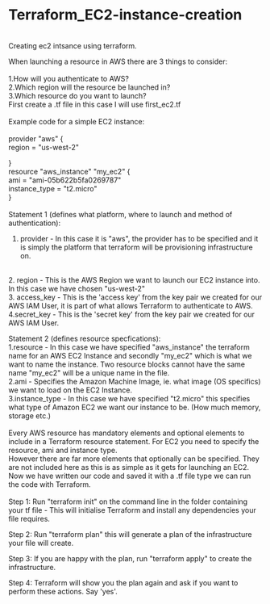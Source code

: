# Terraform_EC2-instance-creation
<br>
Creating ec2 intsance using terraform.
<br>

When launching a resource in AWS there are 3 things to consider:
<br>
<br>
1.How will you authenticate to AWS?
<br>
2.Which region will the resource be launched in?
<br>
3.Which resource do you want to launch?
<br>
First create a .tf file in this case I will use first_ec2.tf
<br>
<br>
Example code for a simple EC2 instance:
<br>
<br>
provider "aws" {
    <br>
    region = "us-west-2" 
    <br>
    
}
<br>
resource "aws_instance" "my_ec2" {
    <br>
    ami = "ami-05b622b5fa0269787"
    <br>
    instance_type = "t2.micro"
    <br>
}
<br>
<br>
Statement 1 (defines what platform, where to launch and method of authentication):
<br>
1. provider  - In this case it is "aws", the provider has to be specified and it is simply the platform that terraform will be provisioning infrastructure on.
<br>
2. region - This is the AWS Region we want to launch our EC2 instance into. In this case we have chosen "us-west-2"
<br>
3. access_key -  This is the 'access key' from the key pair we created for our AWS IAM User, it is part of what allows Terraform to authenticate to AWS.
<br>
4.secret_key - This is the 'secret key' from the key pair we created for our AWS IAM User.
<br>

Statement 2 (defines resource specfications):
<br>
1.resource - In this case we have specified "aws_instance" the terraform name for an AWS EC2 Instance and secondly "my_ec2" which is what we want to name the instance. Two resource blocks cannot have the same name "my_ec2" will be a unique name in the file. 
<br>
2.ami - Specifies the Amazon Machine Image, ie. what image (OS specifics) we want to load on the EC2 Instance.
<br>
3.instance_type - In this case we have specified "t2.micro" this specifies what type of Amazon EC2 we want our instance to be. (How much memory, storage etc.)
<br>
<br>
Every AWS resource has mandatory elements and optional elements to include in a Terraform resource statement. For EC2 you need to specify the resource, ami and instance type. 
<br>
However there are far more elements that optionally can be specified. They are not included here as this is as simple as it gets for launching an EC2. 
<br>
Now we have written our code and saved it with a .tf file type we can run the code with Terraform.  
<br>
Step 1: Run "terraform init" on the command line in the folder containing your tf file - This will initialise Terraform and install any dependencies your file requires. 
<br>

Step 2: Run "terraform plan" this will generate a plan of the infrastructure your file will create.
<br>

Step 3: If you are happy with the plan, run "terraform apply" to create the infrastructure. 
<br>

Step 4: Terraform will show you the plan again and ask if you want to perform these actions. Say 'yes'. 
<br>
